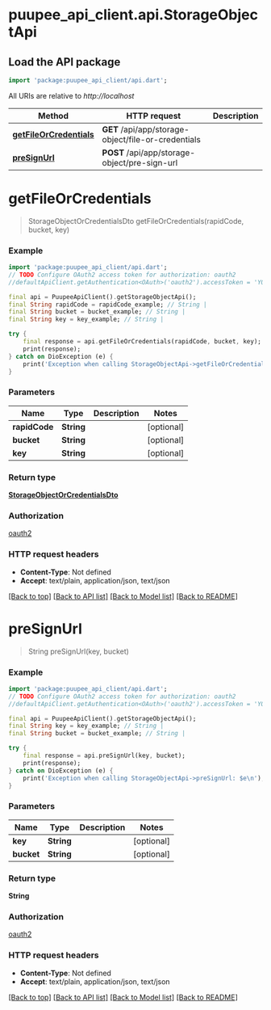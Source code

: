 # puupee_api_client.api.StorageObjectApi

## Load the API package
```dart
import 'package:puupee_api_client/api.dart';
```

All URIs are relative to *http://localhost*

Method | HTTP request | Description
------------- | ------------- | -------------
[**getFileOrCredentials**](StorageObjectApi.md#getfileorcredentials) | **GET** /api/app/storage-object/file-or-credentials | 
[**preSignUrl**](StorageObjectApi.md#presignurl) | **POST** /api/app/storage-object/pre-sign-url | 


# **getFileOrCredentials**
> StorageObjectOrCredentialsDto getFileOrCredentials(rapidCode, bucket, key)



### Example
```dart
import 'package:puupee_api_client/api.dart';
// TODO Configure OAuth2 access token for authorization: oauth2
//defaultApiClient.getAuthentication<OAuth>('oauth2').accessToken = 'YOUR_ACCESS_TOKEN';

final api = PuupeeApiClient().getStorageObjectApi();
final String rapidCode = rapidCode_example; // String | 
final String bucket = bucket_example; // String | 
final String key = key_example; // String | 

try {
    final response = api.getFileOrCredentials(rapidCode, bucket, key);
    print(response);
} catch on DioException (e) {
    print('Exception when calling StorageObjectApi->getFileOrCredentials: $e\n');
}
```

### Parameters

Name | Type | Description  | Notes
------------- | ------------- | ------------- | -------------
 **rapidCode** | **String**|  | [optional] 
 **bucket** | **String**|  | [optional] 
 **key** | **String**|  | [optional] 

### Return type

[**StorageObjectOrCredentialsDto**](StorageObjectOrCredentialsDto.md)

### Authorization

[oauth2](../README.md#oauth2)

### HTTP request headers

 - **Content-Type**: Not defined
 - **Accept**: text/plain, application/json, text/json

[[Back to top]](#) [[Back to API list]](../README.md#documentation-for-api-endpoints) [[Back to Model list]](../README.md#documentation-for-models) [[Back to README]](../README.md)

# **preSignUrl**
> String preSignUrl(key, bucket)



### Example
```dart
import 'package:puupee_api_client/api.dart';
// TODO Configure OAuth2 access token for authorization: oauth2
//defaultApiClient.getAuthentication<OAuth>('oauth2').accessToken = 'YOUR_ACCESS_TOKEN';

final api = PuupeeApiClient().getStorageObjectApi();
final String key = key_example; // String | 
final String bucket = bucket_example; // String | 

try {
    final response = api.preSignUrl(key, bucket);
    print(response);
} catch on DioException (e) {
    print('Exception when calling StorageObjectApi->preSignUrl: $e\n');
}
```

### Parameters

Name | Type | Description  | Notes
------------- | ------------- | ------------- | -------------
 **key** | **String**|  | [optional] 
 **bucket** | **String**|  | [optional] 

### Return type

**String**

### Authorization

[oauth2](../README.md#oauth2)

### HTTP request headers

 - **Content-Type**: Not defined
 - **Accept**: text/plain, application/json, text/json

[[Back to top]](#) [[Back to API list]](../README.md#documentation-for-api-endpoints) [[Back to Model list]](../README.md#documentation-for-models) [[Back to README]](../README.md)

